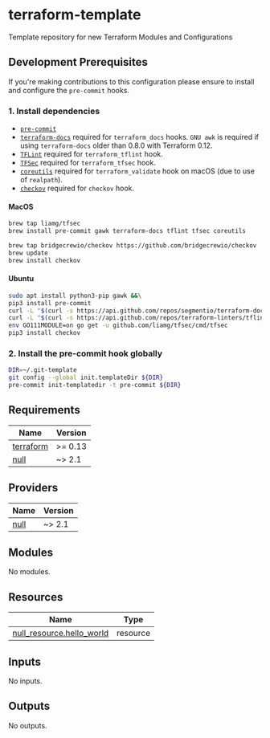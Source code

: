 # terraform-template

Template repository for new Terraform Modules and Configurations

## Development Prerequisites

If you're making contributions to this configuration please ensure to install and configure the `pre-commit` hooks.

### 1. Install dependencies

- [`pre-commit`](https://pre-commit.com/#install)
- [`terraform-docs`](https://github.com/segmentio/terraform-docs) required for `terraform_docs` hooks. `GNU awk` is required if using `terraform-docs` older than 0.8.0 with Terraform 0.12.
- [`TFLint`](https://github.com/terraform-linters/tflint) required for `terraform_tflint` hook.
- [`TFSec`](https://github.com/liamg/tfsec) required for `terraform_tfsec` hook.
- [`coreutils`](https://formulae.brew.sh/formula/coreutils) required for `terraform_validate` hook on macOS (due to use of `realpath`).
- [`checkov`](https://github.com/bridgecrewio/checkov) required for `checkov` hook.

#### MacOS

```bash
brew tap liamg/tfsec
brew install pre-commit gawk terraform-docs tflint tfsec coreutils

brew tap bridgecrewio/checkov https://github.com/bridgecrewio/checkov
brew update
brew install checkov
```

#### Ubuntu

```bash
sudo apt install python3-pip gawk &&\
pip3 install pre-commit
curl -L "$(curl -s https://api.github.com/repos/segmentio/terraform-docs/releases/latest | grep -o -E "https://.+?-linux-amd64")" > terraform-docs && chmod +x terraform-docs && sudo mv terraform-docs /usr/bin/
curl -L "$(curl -s https://api.github.com/repos/terraform-linters/tflint/releases/latest | grep -o -E "https://.+?_linux_amd64.zip")" > tflint.zip && unzip tflint.zip && rm tflint.zip && sudo mv tflint /usr/bin/
env GO111MODULE=on go get -u github.com/liamg/tfsec/cmd/tfsec
pip3 install checkov
```

### 2. Install the pre-commit hook globally

```bash
DIR=~/.git-template
git config --global init.templateDir ${DIR}
pre-commit init-templatedir -t pre-commit ${DIR}
```

<!-- BEGINNING OF PRE-COMMIT-TERRAFORM DOCS HOOK -->
## Requirements

| Name | Version |
|------|---------|
| <a name="requirement_terraform"></a> [terraform](#requirement\_terraform) | >= 0.13 |
| <a name="requirement_null"></a> [null](#requirement\_null) | ~> 2.1 |

## Providers

| Name | Version |
|------|---------|
| <a name="provider_null"></a> [null](#provider\_null) | ~> 2.1 |

## Modules

No modules.

## Resources

| Name | Type |
|------|------|
| [null_resource.hello_world](https://registry.terraform.io/providers/hashicorp/null/latest/docs/resources/resource) | resource |

## Inputs

No inputs.

## Outputs

No outputs.
<!-- END OF PRE-COMMIT-TERRAFORM DOCS HOOK -->
